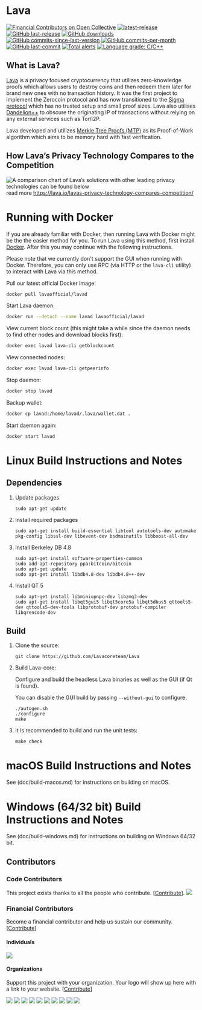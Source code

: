 Lava
===============

[![Financial Contributors on Open Collective](https://opencollective.com/lava/all/badge.svg?label=financial+contributors)](https://opencollective.com/lava) [![latest-release](https://img.shields.io/github/release/lavaofficial/lava)](https://github.com/Lavacoreteam/Lava/releases)
[![GitHub last-release](https://img.shields.io/github/release-date/lavaofficial/lava)](https://github.com/Lavacoreteam/Lava/releases)
[![GitHub downloads](https://img.shields.io/github/downloads/lavaofficial/lava/total)](https://github.com/Lavacoreteam/Lava/releases)
[![GitHub commits-since-last-version](https://img.shields.io/github/commits-since/lavaofficial/lava/latest/master)](https://github.com/Lavacoreteam/Lava/graphs/commit-activity)
[![GitHub commits-per-month](https://img.shields.io/github/commit-activity/m/lavaofficial/lava)](https://github.com/Lavacoreteam/Lava/graphs/code-frequency)
[![GitHub last-commit](https://img.shields.io/github/last-commit/lavaofficial/lava)](https://github.com/Lavacoreteam/Lava/commits/master)
[![Total alerts](https://img.shields.io/lgtm/alerts/g/lavaofficial/lava.svg?logo=lgtm&logoWidth=18)](https://lgtm.com/projects/g/lavaofficial/lava/alerts/)
[![Language grade: C/C++](https://img.shields.io/lgtm/grade/cpp/g/lavaofficial/lava.svg?logo=lgtm&logoWidth=18)](https://lgtm.com/projects/g/lavaofficial/lava/context:cpp)

What is Lava?
--------------

[Lava](https://lava.io) is a privacy focused cryptocurrency that utilizes zero-knowledge proofs which allows users to destroy coins and then redeem them later for brand new ones with no transaction history. It was the first project to implement the Zerocoin protocol and has now transitioned to the [Sigma protocol](https://lava.io/what-is-sigma-and-why-is-it-replacing-zerocoin-in-lava/) which has no trusted setup and small proof sizes. Lava also utilises [Dandelion++](https://arxiv.org/abs/1805.11060) to obscure the originating IP of transactions without relying on any external services such as Tor/i2P.

Lava developed and utilizes [Merkle Tree Proofs (MTP)](https://arxiv.org/pdf/1606.03588.pdf) as its Proof-of-Work algorithm which aims to be memory hard with fast verification.

How Lava’s Privacy Technology Compares to the Competition
--------------
![A comparison chart of Lava’s solutions with other leading privacy technologies can be found below](https://lava.io/wp-content/uploads/2019/04/lava_table_coloured5-01.png) 
read more https://lava.io/lavas-privacy-technology-compares-competition/

Running with Docker
===================

If you are already familiar with Docker, then running Lava with Docker might be the the easier method for you. To run Lava using this method, first install [Docker](https://store.docker.com/search?type=edition&offering=community). After this you may
continue with the following instructions.

Please note that we currently don't support the GUI when running with Docker. Therefore, you can only use RPC (via HTTP or the `lava-cli` utility) to interact with Lava via this method.

Pull our latest official Docker image:

```sh
docker pull lavaofficial/lavad
```

Start Lava daemon:

```sh
docker run --detach --name lavad lavaofficial/lavad
```

View current block count (this might take a while since the daemon needs to find other nodes and download blocks first):

```sh
docker exec lavad lava-cli getblockcount
```

View connected nodes:

```sh
docker exec lavad lava-cli getpeerinfo
```

Stop daemon:

```sh
docker stop lavad
```

Backup wallet:

```sh
docker cp lavad:/home/lavad/.lava/wallet.dat .
```

Start daemon again:

```sh
docker start lavad
```

Linux Build Instructions and Notes
==================================

Dependencies
----------------------
1.  Update packages

        sudo apt-get update

2.  Install required packages

        sudo apt-get install build-essential libtool autotools-dev automake pkg-config libssl-dev libevent-dev bsdmainutils libboost-all-dev

3.  Install Berkeley DB 4.8

        sudo apt-get install software-properties-common
        sudo add-apt-repository ppa:bitcoin/bitcoin
        sudo apt-get update
        sudo apt-get install libdb4.8-dev libdb4.8++-dev

4.  Install QT 5

        sudo apt-get install libminiupnpc-dev libzmq3-dev
        sudo apt-get install libqt5gui5 libqt5core5a libqt5dbus5 qttools5-dev qttools5-dev-tools libprotobuf-dev protobuf-compiler libqrencode-dev

Build
----------------------
1.  Clone the source:

        git clone https://github.com/Lavacoreteam/Lava

2.  Build Lava-core:

    Configure and build the headless Lava binaries as well as the GUI (if Qt is found).

    You can disable the GUI build by passing `--without-gui` to configure.
        
        ./autogen.sh
        ./configure
        make

3.  It is recommended to build and run the unit tests:

        make check


macOS Build Instructions and Notes
=====================================
See (doc/build-macos.md) for instructions on building on macOS.



Windows (64/32 bit) Build Instructions and Notes
=====================================
See (doc/build-windows.md) for instructions on building on Windows 64/32 bit.

## Contributors

### Code Contributors

This project exists thanks to all the people who contribute. [[Contribute](CONTRIBUTING.md)].
<a href="https://github.com/Lavacoreteam/Lava/graphs/contributors"><img src="https://opencollective.com/lava/contributors.svg?width=890&button=false" /></a>

### Financial Contributors

Become a financial contributor and help us sustain our community. [[Contribute](https://opencollective.com/lava/contribute)]

#### Individuals

<a href="https://opencollective.com/lava"><img src="https://opencollective.com/lava/individuals.svg?width=890"></a>

#### Organizations

Support this project with your organization. Your logo will show up here with a link to your website. [[Contribute](https://opencollective.com/lava/contribute)]

<a href="https://opencollective.com/lava/organization/0/website"><img src="https://opencollective.com/lava/organization/0/avatar.svg"></a>
<a href="https://opencollective.com/lava/organization/1/website"><img src="https://opencollective.com/lava/organization/1/avatar.svg"></a>
<a href="https://opencollective.com/lava/organization/2/website"><img src="https://opencollective.com/lava/organization/2/avatar.svg"></a>
<a href="https://opencollective.com/lava/organization/3/website"><img src="https://opencollective.com/lava/organization/3/avatar.svg"></a>
<a href="https://opencollective.com/lava/organization/4/website"><img src="https://opencollective.com/lava/organization/4/avatar.svg"></a>
<a href="https://opencollective.com/lava/organization/5/website"><img src="https://opencollective.com/lava/organization/5/avatar.svg"></a>
<a href="https://opencollective.com/lava/organization/6/website"><img src="https://opencollective.com/lava/organization/6/avatar.svg"></a>
<a href="https://opencollective.com/lava/organization/7/website"><img src="https://opencollective.com/lava/organization/7/avatar.svg"></a>
<a href="https://opencollective.com/lava/organization/8/website"><img src="https://opencollective.com/lava/organization/8/avatar.svg"></a>
<a href="https://opencollective.com/lava/organization/9/website"><img src="https://opencollective.com/lava/organization/9/avatar.svg"></a>
